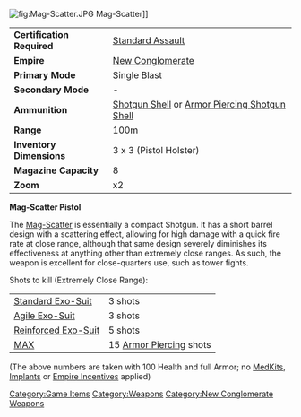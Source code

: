 ![](Mag.$1.md.JPG "fig:Mag-Scatter.JPG") Mag-Scatter\]\]

|                            |                                                                                                                            |
| -------------------------- | -------------------------------------------------------------------------------------------------------------------------- |
| **Certification Required** | [Standard Assault](Standard_Assault.md "wikilink")                                                                         |
| **Empire**                 | [New Conglomerate](New_Conglomerate.md "wikilink")                                                                         |
| **Primary Mode**           | Single Blast                                                                                                               |
| **Secondary Mode**         | \-                                                                                                                         |
| **Ammunition**             | [Shotgun Shell](Shotgun_Shell.md "wikilink") or [Armor Piercing Shotgun Shell](Armor_Piercing_Shotgun_Shell.md "wikilink") |
| **Range**                  | 100m                                                                                                                       |
| **Inventory Dimensions**   | 3 x 3 (Pistol Holster)                                                                                                     |
| **Magazine Capacity**      | 8                                                                                                                          |
| **Zoom**                   | x2                                                                                                                         |

**Mag-Scatter Pistol**

The [Mag-Scatter](Mag.$1.md "wikilink") is essentially a compact
Shotgun. It has a short barrel design with a scattering effect, allowing
for high damage with a quick fire rate at close range, although that
same design severely diminishes its effectiveness at anything other than
extremely close ranges. As such, the weapon is excellent for
close-quarters use, such as tower fights.

Shots to kill (Extremely Close Range):

|                                                        |                                                         |
| ------------------------------------------------------ | ------------------------------------------------------- |
| [Standard Exo-Suit](Standard_Exo.$1.md "wikilink")     | 3 shots                                                 |
| [Agile Exo-Suit](Agile_Exo.$1.md "wikilink")           | 3 shots                                                 |
| [Reinforced Exo-Suit](Reinforced_Exo.$1.md "wikilink") | 5 shots                                                 |
| [MAX](MAX.md "wikilink")                               | 15 [Armor Piercing](Armor_Piercing.md "wikilink") shots |

(The above numbers are taken with 100 Health and full Armor; no
[MedKits](MedKit.md "wikilink"), [Implants](Implants.md "wikilink") or [Empire
Incentives](Empire_Incentives.md "wikilink") applied)

[Category:Game Items](Category:Game_Items.md "wikilink")
[Category:Weapons](Category:Weapons.md "wikilink") [Category:New
Conglomerate Weapons](Category:New_Conglomerate_Weapons.md "wikilink")
